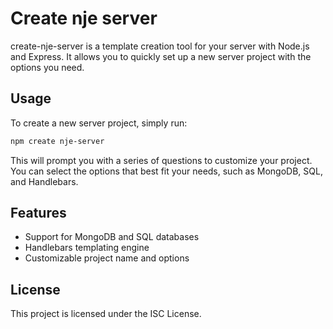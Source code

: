 # Create nje server

create-nje-server is a template creation tool for your server with Node.js and Express. It allows you to quickly set up a new server project with the options you need.

## Usage

To create a new server project, simply run:

```bash
npm create nje-server
```

This will prompt you with a series of questions to customize your project. You can select the options that best fit your needs, such as MongoDB, SQL, and Handlebars.

## Features

- Support for MongoDB and SQL databases
- Handlebars templating engine
- Customizable project name and options

## License

This project is licensed under the ISC License.